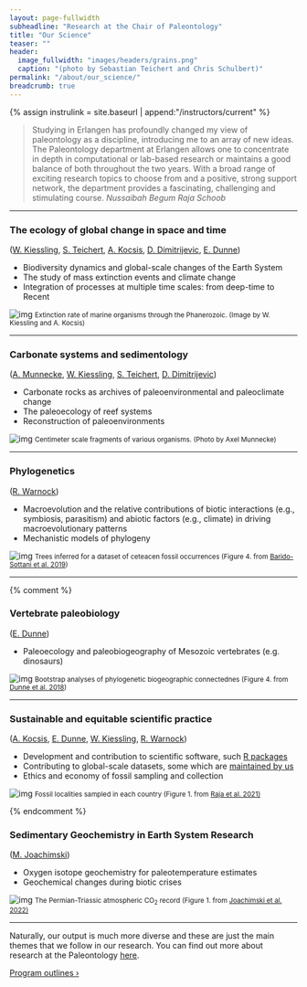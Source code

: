 ```yaml
---
layout: page-fullwidth
subheadline: "Research at the Chair of Paleontology"
title: "Our Science"
teaser: ""
header: 
  image_fullwidth: "images/headers/grains.png"
  caption: "(photo by Sebastian Teichert and Chris Schulbert)"
permalink: "/about/our_science/"
breadcrumb: true
---
```


{% assign instrulink = site.baseurl | append:"/instructors/current" %}

> Studying in Erlangen has profoundly changed my view of paleontology as a discipline, introducing me to an array of new ideas. The Paleontology department at Erlangen allows one to concentrate in depth in computational or lab-based research or maintains a good balance of both throughout the two years. With a broad range of exciting research topics to choose from and a positive, strong support network, the department provides a fascinating, challenging and stimulating course. <cite>Nussaibah Begum Raja Schoob</cite>


* * *

### The ecology of global change in space and time 
([W. Kiessling]({{instrulink}}/kiessling/), [S. Teichert]({{instrulink}}/teichert/), [A. Kocsis]({{instrulink}}/kocsis/), [D. Dimitrijevic]({{instrulink}}/dimitrijevic/), [E. Dunne]({{instrulink}}/dunne/))
- Biodiversity dynamics and global-scale changes of the Earth System
- The study of mass extinction events and climate change
- Integration of processes at multiple time scales: from deep-time to Recent

![img]({{site.url}}{{site.baseurl}}/images/science/extinctions.png)
<small>Extinction rate of marine organisms through the Phanerozoic. (Image by W. Kiessling and A. Kocsis) </small>

* * *

### Carbonate systems and sedimentology
([A. Munnecke]({{instrulink}}/munnecke/), [W. Kiessling]({{instrulink}}/kiessling/), [S. Teichert]({{instrulink}}/teichert/), [D. Dimitrijevic]({{instrulink}}/dimitrijevic/))
- Carbonate rocks as archives of paleoenvironmental and paleoclimate change
- The paleoecology of reef systems
- Reconstruction of paleoenvironments

![img]({{site.url}}{{site.baseurl}}/images/science/cm_fragments.jpg)
<small>Centimeter scale fragments of various organisms. (Photo by Axel Munnecke) </small>
* * *

### Phylogenetics
([R. Warnock]({{instrulink}}/warnock/))
- Macroevolution and the relative contributions of biotic interactions (e.g., symbiosis, parasitism) and abiotic factors (e.g., climate) in driving macroevolutionary patterns
- Mechanistic models of phylogeny

![img]({{site.url}}{{site.baseurl}}/images/science/fbd.png)
<small>Trees inferred for a dataset of ceteacen fossil occurrences (Figure 4. from <a href="http://dx.doi.org/10.1098/rspb.2019.0685">Barido-Sottani et al. 2019</a>) </small>

* * *
{% comment %}
### Vertebrate paleobiology 
([E. Dunne]({{instrulink}}/dunne/))
- Paleoecology and paleobiogeography of Mesozoic vertebrates (e.g. dinosaurs)

![img]({{site.url}}{{site.baseurl}}/images/science/dunne_et_al.png)
<small>Bootstrap analyses of phylogenetic biogeographic connectednes (Figure 4. from <a href="http://dx.doi.org/10.1098/rspb.2017.2730">Dunne et al. 2018</a>) </small>

* * *

### Sustainable and equitable scientific practice 
([A. Kocsis]({{instrulink}}/kocsis/), [E. Dunne]({{instrulink}}/dunne/), [W. Kiessling]({{instrulink}}/kiessling/), [R. Warnock]({{instrulink}}/warnock/))
- Development and contribution to scientific software, such [R packages](https://www.gzn.nat.fau.eu/data-and-software/software-extensions/)
- Contributing to global-scale datasets, some which are [maintained by us](https://www.gzn.nat.fau.eu/data-and-software/databases/)
- Ethics and economy of fossil sampling and collection

![img]({{site.url}}{{site.baseurl}}/images/science/economic.png)
<small> Fossil localities sampled in each country (Figure 1. from <a href="https://www.nature.com/articles/s41559-021-01608-8">Raja et al. 2021)</a></small>


{% endcomment %}

### Sedimentary Geochemistry in Earth System Research 
([M. Joachimski]({{instrulink}}/joachimski/))
- Oxygen isotope geochemistry for paleotemperature estimates
- Geochemical changes during biotic crises

![img]({{site.url}}{{site.baseurl}}/images/science/permian.png)
<small> The Permian-Triassic atmospheric CO<sub>2</sub> record (Figure 1. from <a href="https://doi.org/10.1130/G49714.1">Joachimski et al. 2022)</a></small>


* * *

Naturally, our output is much more diverse and these are just the main themes that we follow in our research. You can find out more about research at the Paleontology [here](https://www.gzn.nat.fau.eu/palaeontologie/forschung/).

<p><a class="button tiny radius" href="{{site.baseurl}}/program/outline/"> Program outlines ›</a></p>
